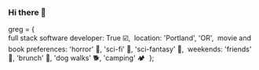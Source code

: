 ### Hi there 👋

greg = {&nbsp;                           
    full stack software developer: True ☑️,&nbsp;
    location: 'Portland', 'OR',&nbsp;
    movie and book preferences: 'horror' 👻, 'sci-fi' 🚀, 'sci-fantasy' 🐲,&nbsp;
    weekends: 'friends' 👯, 'brunch' 🥞, 'dog walks' 🐕, 'camping' 🏕&nbsp;
    };&nbsp;
